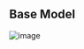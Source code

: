 ## Base Model
![image](https://github.com/md-azmi-siddique/seo-page1/assets/73628141/8aaf7c19-6ed3-4038-ad74-ebfa9ab62c18)


